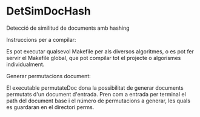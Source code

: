 # DetSimDocHash
Detecció de similitud de documents amb hashing

Instruccions per a compilar:

Es pot executar qualsevol Makefile per als diversos algoritmes, o es pot fer servir el Makefile global, que pot compilar tot el projecte o algorismes individualment.

Generar permutacions document:

El executable permutateDoc dona la possibilitat de generar documents permutats d'un document d'entrada. Pren com a entrada per terminal el path del document base i el número de permutacions a generar, les quals es guardaran en el directori perms.
